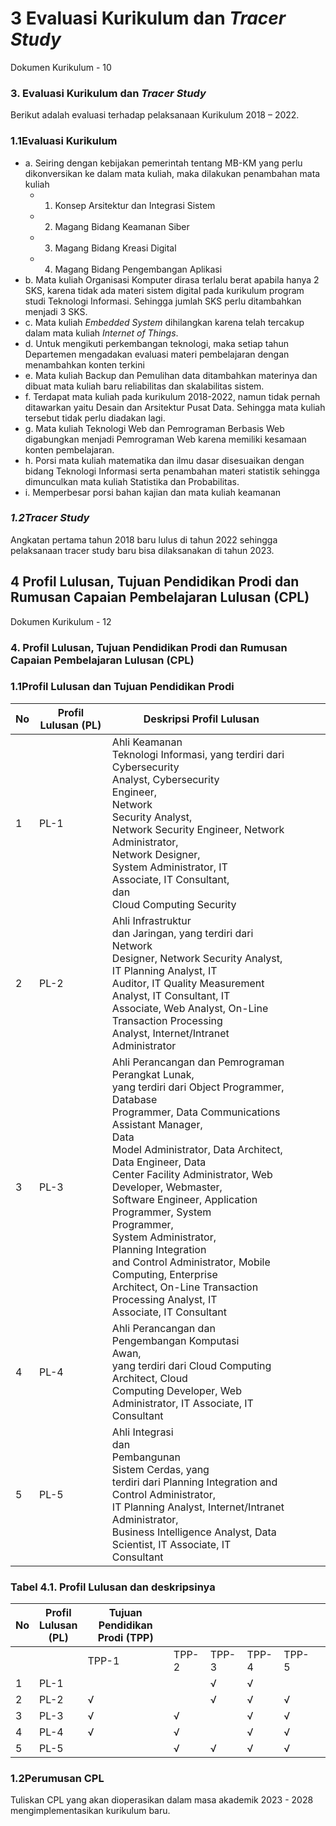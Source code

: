 # 3 **Evaluasi Kurikulum dan** *Tracer Study*

Dokumen Kurikulum - 10

### **3. Evaluasi Kurikulum dan** *Tracer Study*

Berikut adalah evaluasi terhadap pelaksanaan Kurikulum 2018 – 2022.

### **1.1Evaluasi Kurikulum**

- a. Seiring dengan kebijakan pemerintah tentang MB-KM yang perlu dikonversikan ke dalam mata kuliah, maka dilakukan penambahan mata kuliah
	- 1. Konsep Arsitektur dan Integrasi Sistem
	- 2. Magang Bidang Keamanan Siber
	- 3. Magang Bidang Kreasi Digital
	- 4. Magang Bidang Pengembangan Aplikasi
- b. Mata kuliah Organisasi Komputer dirasa terlalu berat apabila hanya 2 SKS, karena tidak ada materi sistem digital pada kurikulum program studi Teknologi Informasi. Sehingga jumlah SKS perlu ditambahkan menjadi 3 SKS.
- c. Mata kuliah *Embedded System* dihilangkan karena telah tercakup dalam mata kuliah *Internet of Things*.
- d. Untuk mengikuti perkembangan teknologi, maka setiap tahun Departemen mengadakan evaluasi materi pembelajaran dengan menambahkan konten terkini
- e. Mata kuliah Backup dan Pemulihan data ditambahkan materinya dan dibuat mata kuliah baru reliabilitas dan skalabilitas sistem.
- f. Terdapat mata kuliah pada kurikulum 2018-2022, namun tidak pernah ditawarkan yaitu Desain dan Arsitektur Pusat Data. Sehingga mata kuliah tersebut tidak perlu diadakan lagi.
- g. Mata kuliah Teknologi Web dan Pemrograman Berbasis Web digabungkan menjadi Pemrograman Web karena memiliki kesamaan konten pembelajaran.
- h. Porsi mata kuliah matematika dan ilmu dasar disesuaikan dengan bidang Teknologi Informasi serta penambahan materi statistik sehingga dimunculkan mata kuliah Statistika dan Probabilitas.
- i. Memperbesar porsi bahan kajian dan mata kuliah keamanan

### *1.2Tracer Study*

Angkatan pertama tahun 2018 baru lulus di tahun 2022 sehingga pelaksanaan tracer study baru bisa dilaksanakan di tahun 2023.

## **4 Profil Lulusan, Tujuan Pendidikan Prodi dan Rumusan Capaian Pembelajaran Lulusan (CPL)**

Dokumen Kurikulum - 12

### **4. Profil Lulusan, Tujuan Pendidikan Prodi dan Rumusan Capaian Pembelajaran Lulusan (CPL)**

### **1.1Profil Lulusan dan Tujuan Pendidikan Prodi**

| No | Profil Lulusan (PL) | Deskripsi Profil Lulusan                                                                                                                                                                                                                                                                                                                                                                                                                                                                                                                                      |  |  |  |
|----|---------------------|---------------------------------------------------------------------------------------------------------------------------------------------------------------------------------------------------------------------------------------------------------------------------------------------------------------------------------------------------------------------------------------------------------------------------------------------------------------------------------------------------------------------------------------------------------------|--|--|--|
| 1  | PL-1                | Ahli Keamanan<br>Teknologi Informasi, yang terdiri dari<br>Cybersecurity<br>Analyst, Cybersecurity<br>Engineer,<br>Network<br>Security Analyst,<br>Network Security Engineer, Network<br>Administrator,<br>Network Designer,<br>System Administrator, IT<br>Associate, IT Consultant,<br>dan<br>Cloud Computing Security                                                                                                                                                                                                                                      |  |  |  |
| 2  | PL-2                | Ahli Infrastruktur<br>dan Jaringan, yang terdiri dari Network<br>Designer, Network Security Analyst, IT Planning Analyst, IT<br>Auditor, IT Quality Measurement Analyst, IT Consultant, IT<br>Associate, Web Analyst, On-Line Transaction Processing<br>Analyst, Internet/Intranet Administrator                                                                                                                                                                                                                                                              |  |  |  |
| 3  | PL-3                | Ahli Perancangan dan Pemrograman Perangkat Lunak,<br>yang terdiri dari Object Programmer, Database<br>Programmer, Data Communications Assistant Manager,<br>Data<br>Model Administrator, Data Architect, Data Engineer, Data<br>Center Facility Administrator, Web Developer, Webmaster,<br>Software Engineer, Application Programmer, System<br>Programmer,<br>System Administrator,<br>Planning Integration<br>and Control Administrator, Mobile Computing, Enterprise<br>Architect, On-Line Transaction Processing Analyst, IT<br>Associate, IT Consultant |  |  |  |
| 4  | PL-4                | Ahli Perancangan dan Pengembangan Komputasi<br>Awan,<br>yang terdiri dari Cloud Computing Architect, Cloud<br>Computing Developer, Web Administrator, IT Associate, IT<br>Consultant                                                                                                                                                                                                                                                                                                                                                                          |  |  |  |
| 5  | PL-5                | Ahli Integrasi<br>dan<br>Pembangunan<br>Sistem Cerdas, yang<br>terdiri dari Planning Integration and Control Administrator,<br>IT Planning Analyst, Internet/Intranet Administrator,<br>Business Intelligence Analyst, Data Scientist, IT Associate, IT<br>Consultant                                                                                                                                                                                                                                                                                         |  |  |  |

### **Tabel 4.1. Profil Lulusan dan deskripsinya**

| No | Profil<br>Lulusan<br>(PL) | Tujuan Pendidikan Prodi (TPP) |       |       |       |       |  |
|----|---------------------------|-------------------------------|-------|-------|-------|-------|--|
|    |                           | TPP-1                         | TPP-2 | TPP-3 | TPP-4 | TPP-5 |  |
| 1  | PL-1                      |                               |       | √     | √     |       |  |
| 2  | PL-2                      | √                             |       | √     | √     | √     |  |
| 3  | PL-3                      | √                             | √     |       | √     | √     |  |
| 4  | PL-4                      | √                             | √     |       | √     | √     |  |
| 5  | PL-5                      |                               | √     | √     | √     | √     |  |

### **1.2Perumusan CPL**

Tuliskan CPL yang akan dioperasikan dalam masa akademik 2023 - 2028 mengimplementasikan kurikulum baru.